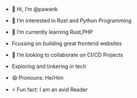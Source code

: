 - 👋 Hi, I’m @pawank
- 👀 I’m interested in Rust and Python Programming
- 🌱 I’m currently learning Rust,PHP
- Fcussing on building great frontend websites
- 💞️ I’m looking to collaborate on CI/CD Projects
- Exploring and tinkering in tech
  
- 😄 Pronouns: He/Him
- ⚡ Fun fact: I am an avid Reader

<!---
pawank98r3/pawank98r3 is a ✨ special ✨ repository because its `README.md` (this file) appears on your GitHub profile.
You can click the Preview link to take a look at your changes.
--->
